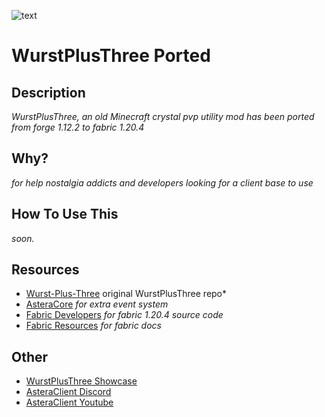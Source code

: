 ![text](https://avatars.githubusercontent.com/u/84509920?s=280&v=4)

# WurstPlusThree Ported
## Description
*WurstPlusThree, an old Minecraft crystal pvp utility mod has been ported from forge 1.12.2 to fabric 1.20.4*
## Why?
*for help nostalgia addicts and developers looking for a client base to use*
## How To Use This
*soon.*
## Resources
- [Wurst-Plus-Three](https://github.com/WurstPlus/wurst-plus-three) original WurstPlusThree repo*
- [AsteraCore](https://github.com/TeamAstera/AsteraCore) *for extra event system*
- [Fabric Developers](https://fabricmc.net/develop/) *for fabric 1.20.4 source code*
- [Fabric Resources](https://docs.fabricmc.net/) *for fabric docs*
## Other
- [WurstPlusThree Showcase](https://youtu.be/PMEWznMMC2Q?si=b8xLLhmf2QQb5SVd)
- [AsteraClient Discord](https://discord.gg/NYjDPvay3z)
- [AsteraClient Youtube](https://www.youtube.com/@asteraclientdevelopment)
